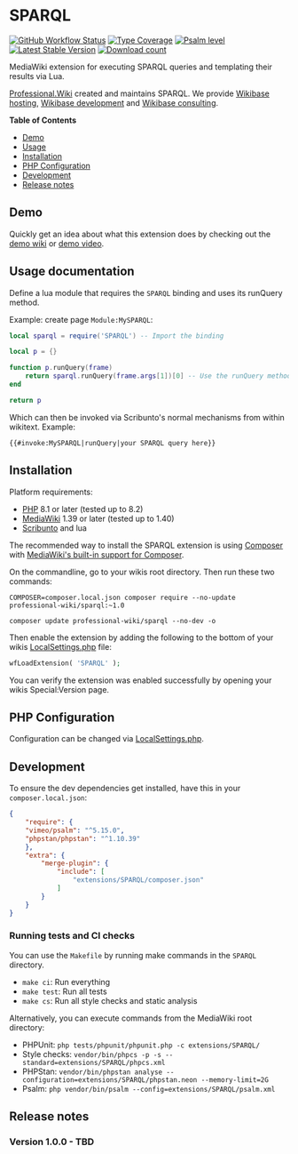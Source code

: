 # SPARQL

[![GitHub Workflow Status](https://img.shields.io/github/actions/workflow/status/ProfessionalWiki/SPARQL/ci.yml?branch=master)](https://github.com/ProfessionalWiki/SPARQL/actions?query=workflow%3ACI)
[![Type Coverage](https://shepherd.dev/github/ProfessionalWiki/SPARQL/coverage.svg)](https://shepherd.dev/github/ProfessionalWiki/SPARQL)
[![Psalm level](https://shepherd.dev/github/ProfessionalWiki/SPARQL/level.svg)](psalm.xml)
[![Latest Stable Version](https://poser.pugx.org/professional-wiki/sparql/version.png)](https://packagist.org/packages/professional-wiki/sparql)
[![Download count](https://poser.pugx.org/professional-wiki/sparql/d/total.png)](https://packagist.org/packages/professional-wiki/sparql)

MediaWiki extension for executing SPARQL queries and templating their results via Lua.

[Professional.Wiki] created and maintains SPARQL. We provide [Wikibase hosting], [Wikibase development] and [Wikibase consulting].

**Table of Contents**

- [Demo](#demo)
- [Usage](#usage)
- [Installation](#installation)
- [PHP Configuration](#php-configuration)
- [Development](#development)
- [Release notes](#release-notes)

## Demo

Quickly get an idea about what this extension does by checking out the [demo wiki] or [demo video].

## Usage documentation

Define a lua module that requires the `SPARQL` binding and uses its runQuery method.

Example: create page `Module:MySPARQL`:

```lua
local sparql = require('SPARQL') -- Import the binding

local p = {}

function p.runQuery(frame)
	return sparql.runQuery(frame.args[1])[0] -- Use the runQuery method
end

return p
```

Which can then be invoked via Scribunto's normal mechanisms from within wikitext. Example:

`{{#invoke:MySPARQL|runQuery|your SPARQL query here}}`

## Installation

Platform requirements:

* [PHP] 8.1 or later (tested up to 8.2)
* [MediaWiki] 1.39 or later (tested up to 1.40)
* [Scribunto] and lua

The recommended way to install the SPARQL extension is using [Composer] with
[MediaWiki's built-in support for Composer][Composer install].

On the commandline, go to your wikis root directory. Then run these two commands:

```shell script
COMPOSER=composer.local.json composer require --no-update professional-wiki/sparql:~1.0
```
```shell script
composer update professional-wiki/sparql --no-dev -o
```

Then enable the extension by adding the following to the bottom of your wikis [LocalSettings.php] file:

```php
wfLoadExtension( 'SPARQL' );
```

You can verify the extension was enabled successfully by opening your wikis Special:Version page.

## PHP Configuration

Configuration can be changed via [LocalSettings.php].



## Development

To ensure the dev dependencies get installed, have this in your `composer.local.json`:

```json
{
	"require": {
    "vimeo/psalm": "^5.15.0",
    "phpstan/phpstan": "^1.10.39"
	},
	"extra": {
		"merge-plugin": {
			"include": [
				"extensions/SPARQL/composer.json"
			]
		}
	}
}
```

### Running tests and CI checks

You can use the `Makefile` by running make commands in the `SPARQL` directory.

* `make ci`: Run everything
* `make test`: Run all tests
* `make cs`: Run all style checks and static analysis

Alternatively, you can execute commands from the MediaWiki root directory:

* PHPUnit: `php tests/phpunit/phpunit.php -c extensions/SPARQL/`
* Style checks: `vendor/bin/phpcs -p -s --standard=extensions/SPARQL/phpcs.xml`
* PHPStan: `vendor/bin/phpstan analyse --configuration=extensions/SPARQL/phpstan.neon --memory-limit=2G`
* Psalm: `php vendor/bin/psalm --config=extensions/SPARQL/psalm.xml`

## Release notes

### Version 1.0.0 - TBD



[Professional.Wiki]: https://professional.wiki
[Wikibase]: https://wikibase.consulting/what-is-wikibase/
[Wikibase hosting]: https://professional.wiki/en/hosting/wikibase
[Wikibase development]: https://professional.wiki/en/wikibase-software-development
[Wikibase consulting]: https://wikibase.consulting/
[MediaWiki]: https://www.mediawiki.org
[PHP]: https://www.php.net
[Composer]: https://getcomposer.org
[Composer install]: https://professional.wiki/en/articles/installing-mediawiki-extensions-with-composer
[LocalSettings.php]: https://www.pro.wiki/help/mediawiki-localsettings-php-guide
[demo wiki]: https://sparql.wikibase.wiki/
[demo video]: https://www.youtube.com/watch?v=TODO
[Scribunto]: https://www.mediawiki.org/wiki/Extension:Scribunto
